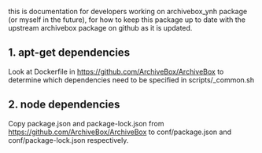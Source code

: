 this is documentation for developers working on archivebox_ynh package (or myself in the future),
for how to keep this package up to date with the upstream archivebox package on github
as it is updated.

## 1. apt-get dependencies

Look at Dockerfile in https://github.com/ArchiveBox/ArchiveBox to determine which dependencies 
need to be specified in scripts/_common.sh

## 2. node dependencies
Copy package.json and package-lock.json from https://github.com/ArchiveBox/ArchiveBox to 
conf/package.json and conf/package-lock.json respectively. 